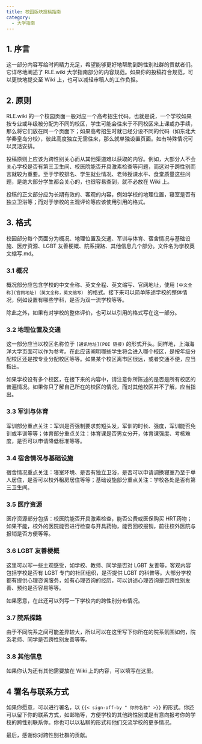 ```yaml
---
title: 校园版块投稿指南
category:
  - 大学指南
---
```


## 1. 序言
这一部分内容写给时间精力充足，希望能够更好地帮助到跨性别社群的贡献者们。它详尽地阐述了 RLE.wiki 大学指南部分的内容规范。如果你的投稿符合规范，可以更快地提交至 Wiki 上，也可以减轻审稿人的工作负担。
## 2. 原则
RLE.wiki 的一个校园页面一般对应一个高考招生代码。也就是说，一个学校如果按专业或年级被分配为不同的校区，学生可能会往来于不同校区来上课或办手续，那么将它们放在同一个页面下；如果高考招生时就已经分设不同的代码（如东北大学秦皇岛分校），彼此高度独立无需往来，那么就单独设置页面。如有特殊情况可以灵活安排。

投稿原则上应该为跨性别关心而从其他渠道难以获取的内容。例如，大部分人不会关心学校是否有第三卫生间、校医院能否开具激素检查等问题，而这对于跨性别而言就较为重要。至于学校排名、学生就业情况、老师授课水平、食堂质量这些问题，是绝大部分学生都会关心的，也很容易查到，就不必放在 Wiki 上。

投稿的正文部分应为长期有效的、客观的内容，例如学校的地理位置，寝室是否有独立卫浴等；而对于学校的主观评论等应该使用引用的格式。

## 3. 格式

校园部分每个页面分为概况、地理位置及交通、军训与体育、宿舍情况与基础设施、医疗资源、LGBT 友善梗概、院系探路、其他信息几个部分。文件名为学校英文缩写.md。

### 3.1 概况
概况部分应包含学校的中文全称、英文全程、英文缩写、官网地址，使用 `[中文全称](官网地址)（英文全称，英文缩写）` 的格式。接下来可以简单陈述学校的整体情况，例如设置有哪些学科，是否为双一流学校等等。

除此之外，如果有对学校的整体评价，也可以以引用的格式写在这一部分。

### 3.2 地理位置及交通

这一部分应当以校区名称位于 `[通讯地址](POI 链接)` 的形式开头。同样地，上海海洋大学页面可以作为参考。在此应该阐明哪些学生将会进入哪个校区，是按年级分配校区还是按专业分配校区等等。如果某个校区离市区很远，或者交通不便，应当指出。

如果学校设有多个校区，在接下来的内容中，请注意你所陈述的是否是所有校区的普遍情况。如果你只了解自己所在的校区的情况，而对其他校区并不了解，应当指出。

### 3.3 军训与体育
军训部分重点关注：军训是否强制要求剪短头发，军训的时长、强度，军训能否免训或半训等等；体育部分重点关注：体育课是否男女分开，体育课强度、考核难度，是否可以申请降低标准等等。

### 3.4 宿舍情况与基础设施

宿舍情况重点关注：寝室环境、是否有独立卫浴，是否可以申请调换寝室乃至于单人居住，是否可以校外租房居住等等；基础设施部分重点关注：学校各处是否有第三卫生间。

### 3.5 医疗资源

医疗资源部分包括：校医院能否开具激素检查，能否公费或医保购买 HRT药物；如果不能，校外的医院能否进行检查与开具药物，能否回校报销，前往校外医院与报销是否方便等等。

### 3.6 LGBT 友善梗概

这里可以写一些主观感受，如学校、教师、同学是否对 LGBT 友善等，客观内容包括学校是否有 LGBT 专门的社团组织，是否提供 LGBT 的科普等。大部分学校都有提供心理咨询服务，如有心理咨询的经历，可以讲述心理咨询是否跨性别友善、预约是否容易等等。

如果愿意，在此还可以列写一下学校内的跨性别分布情况。

### 3.7 院系探路

由于不同院系之间可能差异较大，所以可以在这里写下你所在的院系氛围如何，院系老师、同学是否跨性别友善等等。

### 3.8 其他信息

如果你认为还有其他需要放在 Wiki 上的内容，可以填写在这里。

## 4 署名与联系方式

如果你愿意，可以进行署名，以 `{{< sign-off-by " 你的名称" >}}` 的形式。你还可以留下你的联系方式，如邮箱等，方便学校的其他跨性别或是有意向报考你的学校的跨性别联系你。你也可以以私聊的形式和他们交流学校的更多情况。

最后，感谢你对跨性别社群的贡献。

